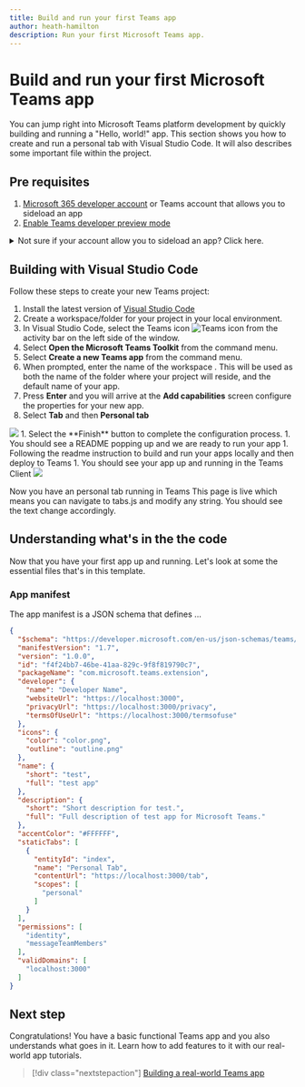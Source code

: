 ```yaml
---
title: Build and run your first Teams app
author: heath-hamilton
description: Run your first Microsoft Teams app.
---
```

# Build and run your first Microsoft Teams app

You can jump right into Microsoft Teams platform development by quickly building and running a "Hello, world!" app. This section shows you how to create and run a personal tab with Visual Studio Code. It will also describes some important file within the project.

## Pre requisites 
1. [Microsoft 365 developer account](/concepts/build-and-test/prepare-your-o365-tenant) or Teams account that allows you to sideload an app 
1. [Enable Teams developer preview mode](/resources/dev-preview/developer-preview-intro#enable-developer-preview)
<details>
  <summary>Not sure if your account allow you to sideload an app? Click here.</summary>
Click on AppStore on the bottom left corner and you should see "Upload a custom app" if sideloading is turned on. 
<image src="../assets/images/app-up-and-running/upload-custom-app.png">
If sideloading is not turned on for your tenant, please get a Microsoft 365 developer account and turn on sideloading by following these steps: 

1.  Login to [Microsoft Teams admin center](https://admin.teams.microsoft.com/dashboard) with the admin credential  
1.  Go to **Teams apps** --> **Setup Policies** --> **Global(Org-wide default)**  <image src="../assets/images/app-up-and-running/permission-policy.png">
1. Toggle **upload custom apps** to on
1. That's it, your test tenant now allow custom app sideloading 
Note: This process can take up to 24 hours for sideloading to show up. At the meantime you can use Sideload for your tenant as an alternative 
</details>


## Building with Visual Studio Code
Follow these steps to create your new Teams project:
1. Install the latest version of [Visual Studio Code](https://code.visualstudio.com/download)
1. Create a workspace/folder for your project in your local environment.
1. In Visual Studio Code, select the Teams icon ![Teams icon](../assets/icons/favicon-16x16.png) from the activity bar on the left side of the window.
1. Select **Open the Microsoft Teams Toolkit** from the command menu.
1. Select **Create a new Teams app** from the command menu.
1. When prompted, enter the name of the workspace . This will be used as both the name of the folder where your project will reside, and the default name of your app.
1. Press **Enter** and you will arrive at the **Add capabilities** screen configure the properties for your new app.
1. Select **Tab** and then **Personal tab**
<image src="../assets/images/app-up-and-running/choose-tab.png" alt-text="<alt text>">
1. Select the **Finish** button to complete the configuration process.
1. You should see a README popping up and we are ready to run your app
1. Following the readme instruction to build and run your apps locally and then deploy to Teams
1.  You should see your app up and running in the Teams Client 
<image src="../assets/images/app-up-and-running/tab-running.png" alt-text="<alt text>">

Now you have an personal tab running in Teams 
This page is live which means you can navigate to tabs.js and modify any string. You should see the text change accordingly. 

## Understanding what's in the the code

Now that you have your first app up and running. Let's look at some the essential files that's in this template.

### App manifest
The app manifest is a JSON schema that defines ...

```json
{
  "$schema": "https://developer.microsoft.com/en-us/json-schemas/teams/v1.7/MicrosoftTeams.schema.json",
  "manifestVersion": "1.7",
  "version": "1.0.0",
  "id": "f4f24bb7-46be-41aa-829c-9f8f819790c7",
  "packageName": "com.microsoft.teams.extension",
  "developer": {
    "name": "Developer Name",
    "websiteUrl": "https://localhost:3000",
    "privacyUrl": "https://localhost:3000/privacy",
    "termsOfUseUrl": "https://localhost:3000/termsofuse"
  },
  "icons": {
    "color": "color.png",
    "outline": "outline.png"
  },
  "name": {
    "short": "test",
    "full": "test app"
  },
  "description": {
    "short": "Short description for test.",
    "full": "Full description of test app for Microsoft Teams."
  },
  "accentColor": "#FFFFFF",
  "staticTabs": [
    {
      "entityId": "index",
      "name": "Personal Tab",
      "contentUrl": "https://localhost:3000/tab",
      "scopes": [
        "personal"
      ]
    }
  ],
  "permissions": [
    "identity",
    "messageTeamMembers"
  ],
  "validDomains": [
    "localhost:3000"
  ]
}
```


## Next step

Congratulations! You have a basic functional Teams app and you also understands what goes in it. Learn how to add features to it with our real-world app tutorials.

> [!div class="nextstepaction"]
> [Building a real-world Teams app](../build-your-first-app/building-real-world-app.md)
